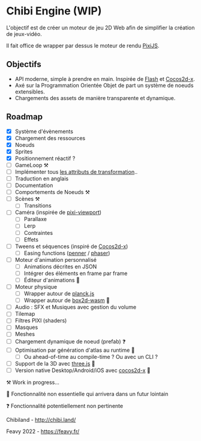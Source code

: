 # Chibi Engine (WIP)

L'objectif est de créer un moteur de jeu 2D Web afin de simplifier la création de jeux-vidéo.

Il fait office de wrapper par dessus le moteur de rendu [PixiJS](https://github.com/pixijs/pixijs).

## Objectifs
- API moderne, simple à prendre en main. Inspirée de [Flash](https://help.adobe.com/fr_FR/FlashPlatform/reference/actionscript/3/package-detail.html) et [Cocos2d-x](https://docs.cocos2d-x.org/api-ref/cplusplus/v4x/). 
- Axé sur la Programmation Orientée Objet de part un système de noeuds extensibles.
- Chargements des assets de manière transparente et dynamique.

## Roadmap

- [x] Système d'évènements
- [x] Chargement des ressources
- [x] Noeuds
- [x] Sprites
- [x] Positionnement réactif ?
- [ ] GameLoop ⚒️
- [ ] Implémenter tous [les attributs de transformation](https://pixijs.download/dev/docs/PIXI.Container.html)..
- [ ] Traduction en anglais
- [ ] Documentation
- [ ] Comportements de Noeuds ⚒️
- [ ] Scènes ⚒️
    - [ ] Transitions
- [ ] Caméra (inspirée de [pixi-viewport](https://github.com/davidfig/pixi-viewport))
    - [ ] Parallaxe
    - [ ] Lerp
    - [ ] Contraintes
    - [ ] Effets
- [ ] Tweens et séquences (inspiré de [Cocos2d-x](https://docs.cocos.com/cocos2d-x/manual/en/actions/getting_started.html))
  - [ ] Easing functions ([penner](https://github.com/bcherny/penner) / [phaser](https://github.com/photonstorm/phaser/tree/master/src/math/easing))
- [ ] Moteur d'animation personnalisé
  - [ ] Animations décrites en JSON
  - [ ] Intégrer des éléments en frame par frame
  - [ ] Éditeur d'animations 🔮
- [ ] Moteur physique
    - [ ] Wrapper autour de [planck.js](https://github.com/shakiba/planck.js/)
    - [ ] Wrapper autour de [box2d-wasm](https://github.com/Birch-san/box2d-wasm) 🔮
- [ ] Audio : SFX et Musiques avec gestion du volume
- [ ] Tilemap
- [ ] Filtres PIXI (shaders)
- [ ] Masques
- [ ] Meshes
- [ ] Chargement dynamique de noeud (prefab) ❓
- [ ] Optimisation par génération d'atlas au runtime 🔮
    - [ ] Ou ahead-of-time au compile-time ? Ou avec un CLI ?
- [ ] Support de la 3D avec [three.js](https://github.com/mrdoob/three.js) 🔮
- [ ] Version native Desktop/Android/iOS avec [cocos2d-x](https://github.com/cocos2d/cocos2d-x) 🔮

⚒️ Work in progress...

🔮 Fonctionnalité non essentielle qui arrivera dans un futur lointain

❓ Fonctionnalité potentiellement non pertinente

Chibiland - http://chibi.land/

Feavy 2022 - https://feavy.fr/
